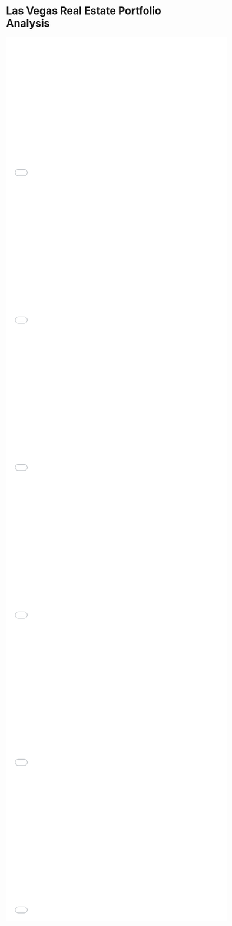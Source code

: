 # Las Vegas Real Estate Portfolio Analysis


<iframe src='./PCT-Growth.html' width=600 height=400 frameBorder=0></iframe>


<iframe src='./Revenue.html' width=600 height=400 frameBorder=0></iframe>

<iframe src='./Repairs and Maintenance Rev.html' width=600 height=400 frameBorder=0></iframe>

<iframe src='./NOI.html' width=600 height=400 frameBorder=0></iframe>

<iframe src='./CapRate.html' width=600 height=400 frameBorder=0></iframe>

<iframe src='./COC.html' width=600 height=400 frameBorder=0></iframe>